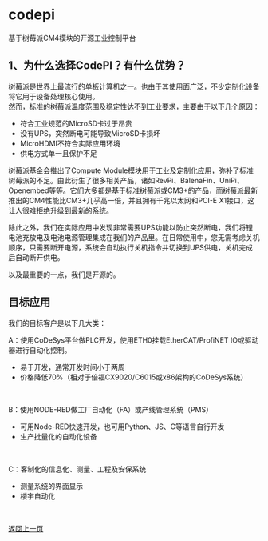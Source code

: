 # codepi  

基于树莓派CM4模块的开源工业控制平台 

## 1、为什么选择CodePI？有什么优势？ 

树莓派是世界上最流行的单板计算机之一。也由于其使用面广泛，不少定制化设备将它用于设备处理核心使用。  
然而，标准的树莓派温度范围及稳定性达不到工业要求，主要由于以下几个原因：  
- 符合工业规范的MicroSD卡过于昂贵
- 没有UPS，突然断电可能导致MicroSD卡损坏
- MicroHDMI不符合实际应用环境
- 供电方式单一且保护不足

树莓派基金会推出了Compute Module模块用于工业及定制化应用，弥补了标准树莓派的不足。由此衍生了很多相关产品，诸如RevPi、BalenaFin、UniPi、Openembed等等。它们大多都是基于标准树莓派或CM3+的产品，而树莓派最新推出的CM4性能比CM3+几乎高一倍，并且拥有千兆以太网和PCI-E X1接口，这让人很难拒绝升级到最新的系统。  

除此之外，我们在实际应用中发现非常需要UPS功能以防止突然断电，我们将锂电池充放电及电池电源管理集成在我们的产品里。在日常使用中，您无需考虑关机顺序，只需要断开电源，系统会自动执行关机指令并切换到UPS供电，关机完成后自动断开供电。  

以及最重要的一点，我们是开源的。  

## 目标应用  

我们的目标客户是以下几大类：

A：使用CoDeSys平台做PLC开发，使用ETH0挂载EtherCAT/ProfiNET IO或驱动器进行自动化控制。  
- 易于开发，通常开发时间小于两周
- 价格降低70%（相对于倍福CX9020/C6015或x86架构的CoDeSys系统）

</br>

B：使用NODE-RED做工厂自动化（FA）或产线管理系统（PMS）  
- 可用Node-RED快速开发，也可用Python、JS、C等语言自行开发
- 生产批量化的自动化设备

</br>

C：客制化的信息化、测量、工程及安保系统  
- 测量系统的界面显示
- 楼宇自动化

</br>


[返回上一页](https://github.com/feecat/codepi)
